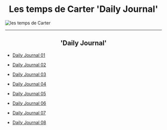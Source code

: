 <h1>Les temps de Carter 'Daily Journal'</h1>
<img src="https://github.com/LeCarterTimes/LeCarterTimes.github.io/assets/149635328/7b91fa1d-1296-44d6-b7f4-f6cb2957cb00" alt="les temps de Carter"/>
<hr>

<h2>'Daily Journal'</h2>


- [Daily Journal 01](https://lecartertimes.github.io/Ar:Je:One.html)

- [Daily Journal 02](https://lecartertimes.github.io/Ar:Je:Two.html)

- [Daily Journal 03](https://lecartertimes.github.io/Ar:Je:Three.html)

- [Daily Journal 04](https://lecartertimes.github.io/Ar:Je:Four.html)

- [Daily Journal 05](https://lecartertimes.github.io/Ar:Je:Five.html)

- [Daily Journal 06](https://lecartertimes.github.io/Ar:Je:Six.html)

- [Daily Journal 07](https://lecartertimes.github.io/Ar:Je:Seven.html)

- [Daily Journal 08](https://lecartertimes.github.io/Ar:Je:Eight.html)


<style>

h2 {

text-align: center;

}

 h1 {

text-align: center;

}
 
</style>
